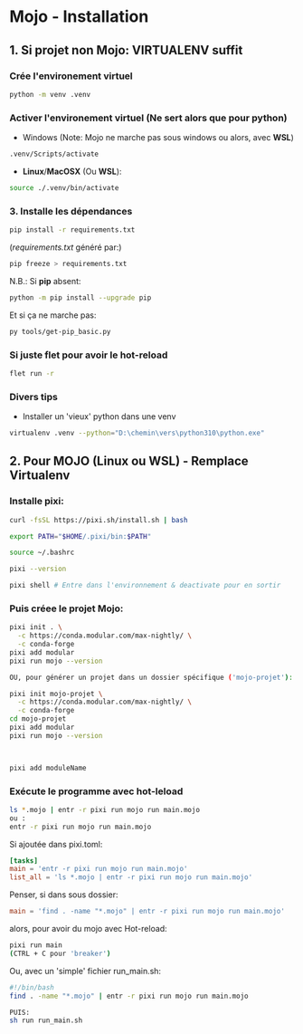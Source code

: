 # Mojo - Installation

## 1. Si projet non Mojo: VIRTUALENV suffit

### Crée l'environement virtuel

```bash
python -m venv .venv
```
### Activer l'environement virtuel (Ne sert alors que pour python)

* Windows (Note: Mojo ne marche pas sous windows
  ou alors, avec **WSL**)

```bash
.venv/Scripts/activate
```
  
* **Linux**/**MacOSX** (Ou **WSL**):

```bash
source ./.venv/bin/activate
```

### 3. Installe les dépendances

```bash
pip install -r requirements.txt
```

(*requirements.txt* généré par:)
```bash
pip freeze > requirements.txt
```

N.B.: Si **pip** absent:

```bash
python -m pip install --upgrade pip
```

Et si ça ne marche pas:

```bash
py tools/get-pip_basic.py
```

### Si juste flet pour avoir le hot-reload

```bash
flet run -r
```

### Divers tips

* Installer un 'vieux' python dans une venv

```bash
virtualenv .venv --python="D:\chemin\vers\python310\python.exe"
```

## 2. Pour MOJO (Linux ou WSL) - Remplace Virtualenv

### Installe pixi:

```bash
curl -fsSL https://pixi.sh/install.sh | bash

export PATH="$HOME/.pixi/bin:$PATH"

source ~/.bashrc

pixi --version

pixi shell # Entre dans l'environnement & deactivate pour en sortir
```

### Puis créee le projet Mojo:

```bash
pixi init . \
  -c https://conda.modular.com/max-nightly/ \
  -c conda-forge
pixi add modular
pixi run mojo --version

OU, pour générer un projet dans un dossier spécifique ('mojo-projet'):

pixi init mojo-projet \
  -c https://conda.modular.com/max-nightly/ \
  -c conda-forge
cd mojo-projet
pixi add modular
pixi run mojo --version



pixi add moduleName
```

### Exécute le programme avec hot-leload

```bash
ls *.mojo | entr -r pixi run mojo run main.mojo
ou :
entr -r pixi run mojo run main.mojo
```
Si ajoutée dans pixi.toml:
```toml
[tasks]
main = 'entr -r pixi run mojo run main.mojo'
list_all = 'ls *.mojo | entr -r pixi run mojo run main.mojo'
```

Penser, si dans sous dossier:
```toml
main = 'find . -name "*.mojo" | entr -r pixi run mojo run main.mojo'
```
alors, pour avoir du mojo avec Hot-reload:

```bash
pixi run main
(CTRL + C pour 'breaker')
```
Ou, avec un 'simple' fichier run_main.sh:

```bash
#!/bin/bash
find . -name "*.mojo" | entr -r pixi run mojo run main.mojo

PUIS:
sh run run_main.sh
```
